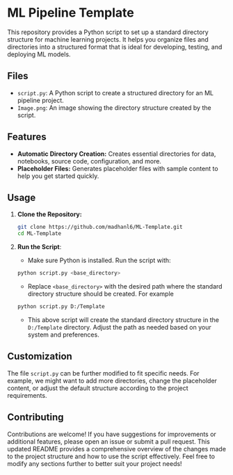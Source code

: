 # ML Pipeline Template

This repository provides a Python script to set up a standard directory structure for machine learning projects. It helps you organize files and directories into a structured format that is ideal for developing, testing, and deploying ML models.

## Files

- `script.py`: A Python script to create a structured directory for an ML pipeline project.
- `Image.png`: An image showing the directory structure created by the script.

## Features

- **Automatic Directory Creation:** Creates essential directories for data, notebooks, source code, configuration, and more.
- **Placeholder Files:** Generates placeholder files with sample content to help you get started quickly.

## Usage

1. **Clone the Repository:**
   ```bash
   git clone https://github.com/madhanl6/ML-Template.git
   cd ML-Template
   ```

2. **Run the Script**:
   - Make sure Python is installed. Run the script with:


   ```bash
   python script.py <base_directory>
   ```

   - Replace `<base_directory>` with the desired path where the standard directory structure should be created. For example


   ```bash
   python script.py D:/Template
   ```

   - This above script will create the standard directory structure in the `D:/Template` directory. Adjust the path as needed based on your system and preferences.

## Customization

The file `script.py` can be further modified to fit specific needs. For example, we might want to add more directories, change the placeholder content, or adjust the default structure according to the project requirements.

## Contributing

Contributions are welcome! If you have suggestions for improvements or additional features, please open an issue or submit a pull request. This updated README provides a comprehensive overview of the changes made to the project structure and how to use the script effectively. Feel free to modify any sections further to better suit your project needs!

  
